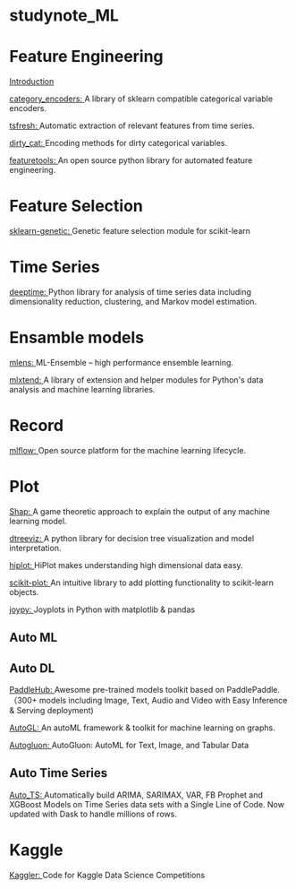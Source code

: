 # studynote_ML []()

# Feature Engineering
 [Introduction](https://github.com/azusakou/studynote_ML/blob/master/Feature%20Engineering/Feature%20Engineering.md)

[category_encoders: ](https://github.com/scikit-learn-contrib/category_encoders) A library of sklearn compatible categorical variable encoders.

[tsfresh: ](https://github.com/blue-yonder/tsfresh) Automatic extraction of relevant features from time series.

[dirty_cat: ](https://github.com/dirty-cat/dirty_cat) Encoding methods for dirty categorical variables.

[featuretools: ](https://github.com/alteryx/featuretools) An open source python library for automated feature engineering.

# Feature Selection

[sklearn-genetic: ](https://github.com/manuel-calzolari/sklearn-genetic) Genetic feature selection module for scikit-learn

# Time Series
[deeptime: ](https://github.com/deeptime-ml/deeptime) Python library for analysis of time series data including dimensionality reduction, clustering, and Markov model estimation.

# Ensamble models
[mlens: ](https://github.com/flennerhag/mlens) ML-Ensemble – high performance ensemble learning.

[mlxtend: ](https://github.com/rasbt/mlxtend) A library of extension and helper modules for Python's data analysis and machine learning libraries.


# Record
[mlflow: ](https://github.com/mlflow/mlflow) Open source platform for the machine learning lifecycle.

# Plot
[Shap: ](https://github.com/slundberg/shap) A game theoretic approach to explain the output of any machine learning model.

[dtreeviz: ](https://github.com/parrt/dtreeviz) A python library for decision tree visualization and model interpretation.

[hiplot: ](https://github.com/facebookresearch/hiplot) HiPlot makes understanding high dimensional data easy.

[scikit-plot: ](https://github.com/reiinakano/scikit-plot) An intuitive library to add plotting functionality to scikit-learn objects.

[joypy: ](https://github.com/sbebo/joypy) Joyplots in Python with matplotlib & pandas

## Auto ML


## Auto DL
[PaddleHub: ](https://github.com/PaddlePaddle/PaddleHub) Awesome pre-trained models toolkit based on PaddlePaddle.（300+ models including Image, Text, Audio and Video with Easy Inference & Serving deployment)

[AutoGL: ](https://github.com/THUMNLab/AutoGL) An autoML framework & toolkit for machine learning on graphs.

[Autogluon: ](https://github.com/awslabs/autogluon) AutoGluon: AutoML for Text, Image, and Tabular Data


## Auto Time Series
[Auto_TS: ](https://github.com/AutoViML/Auto_TS) Automatically build ARIMA, SARIMAX, VAR, FB Prophet and XGBoost Models on Time Series data sets with a Single Line of Code. Now updated with Dask to handle millions of rows.

# Kaggle
[Kaggler: ](https://github.com/jeongyoonlee/Kaggler) Code for Kaggle Data Science Competitions